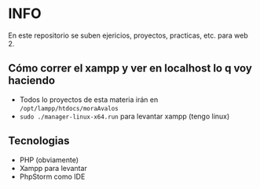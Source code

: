 # INFO
En este repositorio se suben ejericios, proyectos, practicas, etc. para web 2.

## Cómo correr el xampp y ver en localhost lo q voy haciendo
- Todos lo proyectos de esta materia irán en `/opt/lampp/htdocs/moraAvalos`
- `sudo ./manager-linux-x64.run` para levantar xampp (tengo linux)

## Tecnologias
- PHP (obviamente)
- Xampp para levantar
- PhpStorm como IDE
